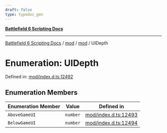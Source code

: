 ```yaml
---
draft: false
type: typedoc_gen
---
```


[**Battlefield 6 Scripting Docs**](../../../_index.md)

***

[Battlefield 6 Scripting Docs](../../../_index.md) / [mod](../../_index.md) / [mod](../_index.md) / UIDepth

# Enumeration: UIDepth

Defined in: [mod/index.d.ts:12492](https://github.com/battlefield-portal-community/portal-docs/blob/ff09b2690670f74de7e97198022e5a97ff1161ff/generators/santiago/mod/index.d.ts#L12492)

## Enumeration Members

| Enumeration Member | Value | Defined in |
| ------ | ------ | ------ |
| <a id="abovegameui"></a> `AboveGameUI` | `number` | [mod/index.d.ts:12493](https://github.com/battlefield-portal-community/portal-docs/blob/ff09b2690670f74de7e97198022e5a97ff1161ff/generators/santiago/mod/index.d.ts#L12493) |
| <a id="belowgameui"></a> `BelowGameUI` | `number` | [mod/index.d.ts:12494](https://github.com/battlefield-portal-community/portal-docs/blob/ff09b2690670f74de7e97198022e5a97ff1161ff/generators/santiago/mod/index.d.ts#L12494) |

